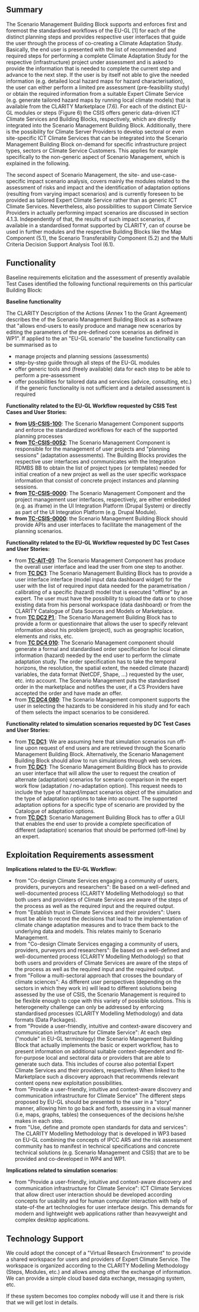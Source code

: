 ## Summary

The Scenario Management Building Block supports and enforces first and foremost the standardised workflows of the EU-GL [1] for each of the distinct planning steps and provides respective user interfaces that guide the user through the process of co-creating a Climate Adaptation Study. Basically, the end user is presented with the list of recommended and required steps for performing a complete Climate Adaptation Study for the respective (infrastructure) project under assessment and is asked to provide the information that is needed to complete the current step and advance to the next step. If the user is by itself not able to give the needed information (e.g. detailed local hazard maps for hazard characterisation), the user can either perform a limited pre assessment (pre-feasibility study) or obtain the required information from a suitable Expert Climate Service (e.g. generate tailored hazard maps by running local climate models) that is available from the CLARITY Marketplace (7.6).
For each of the distinct EU-GL modules or steps (Figure 6) the CSIS offers generic data-driven ICT Climate Services and Building Blocks, respectively, which are directly integrated into the Scenario Management Building Block. Additionally, there is the possibility for Climate Server Providers to develop sectoral or even site-specific ICT Climate Services that can be integrated into the Scenario Management Building Block on-demand for specific infrastructure project types, sectors or Climate Service Customers. This applies for example specifically to the non-generic aspect of Scenario Management, which is explained in the following.
 
The second aspect of Scenario Management, the site- and use-case-specific impact scenario analysis, covers mainly the modules related to the assessment of risks and impact and the identification of adaptation options (resulting from varying impact scenarios) and is currently foreseen to be provided as tailored Expert Climate Service rather than as generic ICT Climate Services. Nevertheless, also possibilities to support Climate Service Providers in actually performing impact scenarios are discussed in section 4.1.3. Independently of that, the results of such impact scenarios, if available in a standardised format supported by CLARITY, can of course be used in further modules and the respective Building Blocks like the Map Component (5.1), the Scenario Transferability Component (5.2) and the Multi Criteria Decision Support Analysis Tool (6.1).


## Functionality

Baseline requirements elicitation and the assessment of presently available Test Cases identified the following functional requirements on this particular Building Block:

**Baseline functionality**

The CLARITY Description of the Actions (Annex 1 to the Grant Agreement) describes the of the Scenario Management Building Block as a software that  "allows end-users to easily produce and manage new scenarios by editing the parameters of the pre-defined core scenarios as defined in WP1". If applied to the an "EU-GL scenario" the baseline functionality can be summarised as to

- manage projects and planning sessions (assessments)
- step-by-step guide through all steps of the EU-GL modules
- offer generic tools and (freely available) data for each step to be able to perform a pre-assessment
- offer possibilities for tailored data and services (advice, consulting, etc.) if the generic functionality is not sufficient and a detailed assessment is required

**Functionality related to the EU-GL Workflow requested by CSIS Test Cases and User Stories:**

- **from [US-CSIS-100](http://cat.clarity-h2020.eu/content/us-csis-100-platform-supports-users-defining-and-following-standardized-planning-procedures)**: The Scenario Management Component supports and enforce the standardized workflows for each of the supported planning processes
- **from [TC-CSIS-0052](http://cat.clarity-h2020.eu/node/989/)**:  The Scenario Management Component is responsible for the management of user projects and "planning sessions" (adaptation assessments). The Building Blocks provides the respective user interfaces and communicates with the Integration RDMBS BB to obtain the list of project types (or templates) needed for initial creation of a new project as well as the user specific workspace information that consist of concrete project instances and planning sessions.
- **from [TC-CSIS-0000](http://cat.clarity-h2020.eu/content/tc-csis-0000-ict-cs-csis-infrastructure)**:  The Scenario Management Component and the project management user interfaces, respectively, are either embedded (e.g. as iframe) in the UI Integration Platform (Drupal System) or directly as part of the UI Integration Platform (e.g. Drupal Module).
- **from [TC-CSIS-0000](http://cat.clarity-h2020.eu/content/tc-csis-0000-ict-cs-csis-infrastructure)**: the Scenario Management Building Block should provide APIs and user interfaces to facilitate the management of the planning scenarios.

**Functionality related to the EU-GL Workflow requested by DC Test Cases and User Stories:**

- from **[TC-AIT-01](http://cat.clarity-h2020.eu/node/782/)**: The Scenario Management Component has produce the overall user interface and lead the user from one step to another. 
- from **[TC DC1](http://cat.clarity-h2020.eu/node/1015/)**: The Scenario Management Building Block has to provide a user interface interface (model input data dashboard widget) for the user with the list of required input data needed for the parametrisation / calibrating of a specific (hazard) model that is executed "offline" by an expert. The user must have the possibility to upload the data or to chose existing data from his personal workspace (data dashboard) or from the CLARITY Catalogue of Data Sources and Models or Marketplace.
- from **[TC DC2 P1 ](http://cat.clarity-h2020.eu/node/829/)**: The Scenario Management Building Block has to provide a form or questionnaire that allows the user to specify relevant information about his problem (project), such as geographic location, elements and risks, etc.
- from **[TC DC4 010](http://cat.clarity-h2020.eu/node/933/)**: The Scenario Management component should generate a formal and standardised order specification for local climate information (hazard) needed by the end user to perform the climate adaptation study. The order specification has to take the temporal horizons, the resolution, the spatial extent, the needed climate (hazard) variables, the data format (NetCDF, Shape, ...) requested by the user, etc. into account. The Scenario Management puts the standardised order in the marketplace and notifies the user, if a CS Providers have accepted the order and have made an offer.
- from **[TC DC4 080](http://cat.clarity-h2020.eu/node/987/)**: The Scenario Management component supports the user in selecting the hazards to be considered in his study and for each of them selects the impact scenarios to be considered.

**Functionality related to simulation scenarios requested by DC Test Cases and User Stories:**

- from **[TC DC1](http://cat.clarity-h2020.eu/node/791)**: We are assuming here that simulation scenarios run off-line upon request of end users and are retrieved through the Scenario Management Building Block. Alternatively, the Scenario Management Building Block should allow to run simulations through web services.
- from **[TC DC1](http://cat.clarity-h2020.eu/node/791)**: The Scenario Management Building Block has to provide an user interface that will allow the user to request the creation of alternate (adaptation) scenarios for scenario comparison in the expert work flow (adaptation / no-adaptation option). This request needs to include the type of hazard/impact scenarios object of the simulation and the type of adaptation options to take into account. The supported adaptation options for a specific type of scenario are provided by the Catalogue of adaptation options.
- from **[TC DC1](http://cat.clarity-h2020.eu/node/791)**: Scenario Management Building Block has to offer a GUI that enables the end user to provide a complete specification of different (adaptation) scenarios that should be performed (off-line) by an expert.

## Exploitation Requirements assessment

**Implications related to the EU-GL Workflow:**

- from "Co-design Climate Services engaging a community of users, providers, purveyors and researchers": Be based on a well-defined and well-documented process (CLARITY Modelling Methodology) so that both users and providers of Climate Services are aware of the steps of the process as well as the required input and the required output.
- from "Establish trust in Climate Services and their providers": Users must be able to record the decisions that lead to the implementation of climate change adaptation measures and to trace them back to the underlying data and models. This relates mainly to Scenario Management.
- from "Co-design Climate Services engaging a community of users, providers, purveyors and researchers": Be based on a well-defined and well-documented process (CLARITY Modelling Methodology) so that both users and providers of Climate Services are aware of the steps of the process as well as the required input and the required output.
- from "Follow a multi-sectoral approach that crosses the boundary of climate sciences": As different user perspectives (depending on the sectors in which they work in) will lead to different solutions being assessed by the use of CSIS, the Scenario Management is required to be flexible enough to cope with this variety of possible solutions. This is heterogeneity challenge can only be addressed by enforcing standardised processes (CLARITY Modelling Methodology) and data formats (Data Packages).
- from "Provide a user-friendly, intuitive and context-aware discovery and communication infrastructure for Climate Service": At each step ("module" in EU-GL terminology) the Scenario Management Building Block that actually implements the basic or expert workflow, has to present information on additional suitable context-dependent and fit-for-purpose local and sectoral data or providers that are able to generate such data. This includes of course also potential Expert Climate Services and their providers, respectively. When linked to the Marketplace such a discovery approach that recommends relevant content opens new exploitation possibilities.
- from "Provide a user-friendly, intuitive and context-aware discovery and communication infrastructure for Climate Service" The different steps proposed by EU-GL should be presented to the user in a "story" manner, allowing him to go back and forth, assessing in a visual manner (i.e, maps, graphs, tables) the consequences of the decisions he/she makes in each step.
- from "Use, define and promote open standards for data and services": The CLARITY Modelling Methodology that is developed in WP3 based on EU-GL combining the concepts of IPCC AR5 and the risk assessment community has to manifest in technical specifications and concrete technical solutions (e.g. Scenario Management and CSIS) that are to be provided and co-developed in WP4 and WP1.

**Implications related to simulation scenarios:**

- from "Provide a user-friendly, intuitive and context-aware discovery and communication infrastructure for Climate Service": ICT Climate Services that allow direct user interaction should be developed according concepts for usability and for human computer interaction with help of state-of-the art technologies for user interface design. This demands for modern and lightweight web applications rather than heavyweight and complex desktop applications.

## Technology Support


We could adopt the concept of a "Virtual Research Environment" to provide a shared workspace for users and providers of Expert Climate Service. 
The workspace is organized according to the CLARITY Modelling Methodology (Steps, Modules, etc.) and allows among other the exchange of information. 
We can provide a simple cloud based data exchange, messaging system, etc.

If these system becomes too complex nobody will use it and there is risk that we will get lost in details.